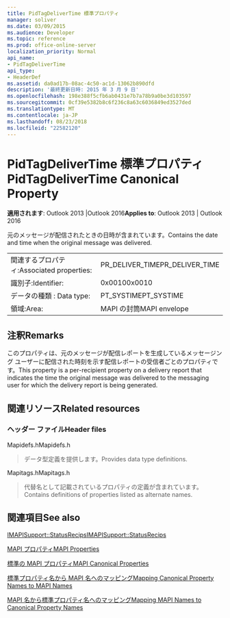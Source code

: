 ```yaml
---
title: PidTagDeliverTime 標準プロパティ
manager: soliver
ms.date: 03/09/2015
ms.audience: Developer
ms.topic: reference
ms.prod: office-online-server
localization_priority: Normal
api_name:
- PidTagDeliverTime
api_type:
- HeaderDef
ms.assetid: da0ad17b-08ac-4c50-ac1d-13062b890dfd
description: '最終更新日時: 2015 年 3 月 9 日'
ms.openlocfilehash: 198e388f5cfb6ab0431e7b7a78b9a0be3d103597
ms.sourcegitcommit: 0cf39e5382b8c6f236c8a63c6036849ed3527ded
ms.translationtype: MT
ms.contentlocale: ja-JP
ms.lasthandoff: 08/23/2018
ms.locfileid: "22582120"
---
```

# <a name="pidtagdelivertime-canonical-property"></a><span data-ttu-id="a7f4f-103">PidTagDeliverTime 標準プロパティ</span><span class="sxs-lookup"><span data-stu-id="a7f4f-103">PidTagDeliverTime Canonical Property</span></span>

  
  
<span data-ttu-id="a7f4f-104">**適用されます**: Outlook 2013 |Outlook 2016</span><span class="sxs-lookup"><span data-stu-id="a7f4f-104">**Applies to**: Outlook 2013 | Outlook 2016</span></span> 
  
<span data-ttu-id="a7f4f-105">元のメッセージが配信されたときの日時が含まれています。</span><span class="sxs-lookup"><span data-stu-id="a7f4f-105">Contains the date and time when the original message was delivered.</span></span> 
  
|||
|:-----|:-----|
|<span data-ttu-id="a7f4f-106">関連するプロパティ:</span><span class="sxs-lookup"><span data-stu-id="a7f4f-106">Associated properties:</span></span>  <br/> |<span data-ttu-id="a7f4f-107">PR_DELIVER_TIME</span><span class="sxs-lookup"><span data-stu-id="a7f4f-107">PR_DELIVER_TIME</span></span>  <br/> |
|<span data-ttu-id="a7f4f-108">識別子:</span><span class="sxs-lookup"><span data-stu-id="a7f4f-108">Identifier:</span></span>  <br/> |<span data-ttu-id="a7f4f-109">0x0010</span><span class="sxs-lookup"><span data-stu-id="a7f4f-109">0x0010</span></span>  <br/> |
|<span data-ttu-id="a7f4f-110">データの種類 : </span><span class="sxs-lookup"><span data-stu-id="a7f4f-110">Data type:</span></span>  <br/> |<span data-ttu-id="a7f4f-111">PT_SYSTIME</span><span class="sxs-lookup"><span data-stu-id="a7f4f-111">PT_SYSTIME</span></span>  <br/> |
|<span data-ttu-id="a7f4f-112">領域:</span><span class="sxs-lookup"><span data-stu-id="a7f4f-112">Area:</span></span>  <br/> |<span data-ttu-id="a7f4f-113">MAPI の封筒</span><span class="sxs-lookup"><span data-stu-id="a7f4f-113">MAPI envelope</span></span>  <br/> |
   
## <a name="remarks"></a><span data-ttu-id="a7f4f-114">注釈</span><span class="sxs-lookup"><span data-stu-id="a7f4f-114">Remarks</span></span>

<span data-ttu-id="a7f4f-115">このプロパティは、元のメッセージが配信レポートを生成しているメッセージング ユーザーに配信された時刻を示す配信レポートの受信者ごとのプロパティです。</span><span class="sxs-lookup"><span data-stu-id="a7f4f-115">This property is a per-recipient property on a delivery report that indicates the time the original message was delivered to the messaging user for which the delivery report is being generated.</span></span>
  
## <a name="related-resources"></a><span data-ttu-id="a7f4f-116">関連リソース</span><span class="sxs-lookup"><span data-stu-id="a7f4f-116">Related resources</span></span>

### <a name="header-files"></a><span data-ttu-id="a7f4f-117">ヘッダー ファイル</span><span class="sxs-lookup"><span data-stu-id="a7f4f-117">Header files</span></span>

<span data-ttu-id="a7f4f-118">Mapidefs.h</span><span class="sxs-lookup"><span data-stu-id="a7f4f-118">Mapidefs.h</span></span>
  
> <span data-ttu-id="a7f4f-119">データ型定義を提供します。</span><span class="sxs-lookup"><span data-stu-id="a7f4f-119">Provides data type definitions.</span></span>
    
<span data-ttu-id="a7f4f-120">Mapitags.h</span><span class="sxs-lookup"><span data-stu-id="a7f4f-120">Mapitags.h</span></span>
  
> <span data-ttu-id="a7f4f-121">代替名として記載されているプロパティの定義が含まれています。</span><span class="sxs-lookup"><span data-stu-id="a7f4f-121">Contains definitions of properties listed as alternate names.</span></span>
    
## <a name="see-also"></a><span data-ttu-id="a7f4f-122">関連項目</span><span class="sxs-lookup"><span data-stu-id="a7f4f-122">See also</span></span>



[<span data-ttu-id="a7f4f-123">IMAPISupport::StatusRecips</span><span class="sxs-lookup"><span data-stu-id="a7f4f-123">IMAPISupport::StatusRecips</span></span>](imapisupport-statusrecips.md)


[<span data-ttu-id="a7f4f-124">MAPI プロパティ</span><span class="sxs-lookup"><span data-stu-id="a7f4f-124">MAPI Properties</span></span>](mapi-properties.md)
  
[<span data-ttu-id="a7f4f-125">標準の MAPI プロパティ</span><span class="sxs-lookup"><span data-stu-id="a7f4f-125">MAPI Canonical Properties</span></span>](mapi-canonical-properties.md)
  
[<span data-ttu-id="a7f4f-126">標準プロパティ名から MAPI 名へのマッピング</span><span class="sxs-lookup"><span data-stu-id="a7f4f-126">Mapping Canonical Property Names to MAPI Names</span></span>](mapping-canonical-property-names-to-mapi-names.md)
  
[<span data-ttu-id="a7f4f-127">MAPI 名から標準プロパティ名へのマッピング</span><span class="sxs-lookup"><span data-stu-id="a7f4f-127">Mapping MAPI Names to Canonical Property Names</span></span>](mapping-mapi-names-to-canonical-property-names.md)

